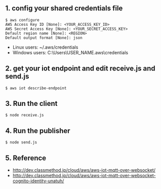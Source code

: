 ## 1. config your shared credentials file
```
$ aws configure
AWS Access Key ID [None]: <YOUR_ACCESS_KEY_ID>
AWS Secret Access Key [None]: <YOUR_SECRET_ACCESS_KEY>
Default region name [None]: <REGION>
Default output format [None]: json
```

* Linux users: ~/.aws/credentials
* Windows users: C:\Users\USER_NAME\.aws\credentials

## 2. get your iot endpoint and edit receive.js and send.js
```
$ aws iot describe-endpoint
```

## 3. Run the client
```
$ node receive.js
```

## 4. Run the publisher
```
$ node send.js
```

## 5. Reference

* http://dev.classmethod.jp/cloud/aws/aws-iot-mqtt-over-websocket/
* http://dev.classmethod.jp/cloud/aws/aws-iot-mqtt-over-websocket-cognito-identity-unatuh/